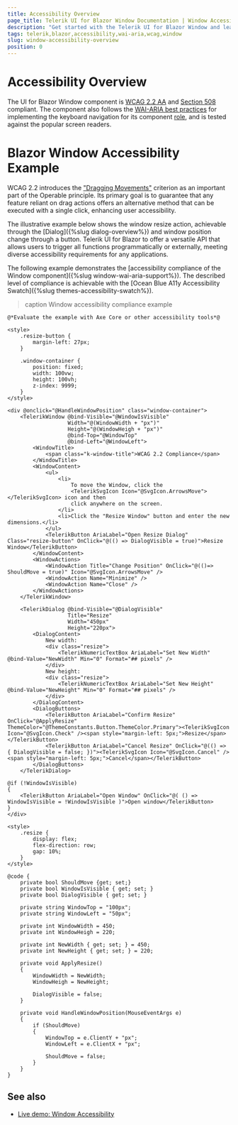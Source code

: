 ```yaml
---
title: Accessibility Overview
page_title: Telerik UI for Blazor Window Documentation | Window Accessibility Overview
description: "Get started with the Telerik UI for Blazor Window and learn about its accessibility support for WAI-ARIA, Section 508, and WCAG 2.2."
tags: telerik,blazor,accessibility,wai-aria,wcag,window
slug: window-accessibility-overview
position: 0
---
```


# Accessibility Overview

The UI for Blazor Window component is <a href="https://www.w3.org/TR/WCAG22" target="_blank">WCAG 2.2 AA</a> and <a href="https://www.section508.gov" target="_blank">Section 508</a> compliant. The component also follows the <a href="https://www.w3.org/WAI/ARIA/apg/" target="_blank">WAI-ARIA best practices</a> for implementing the keyboard navigation for its component <a href="https://www.w3.org/TR/wai-aria/#roles" target="_blank">role</a>, and is tested against the popular screen readers.

# Blazor Window Accessibility Example

WCAG 2.2 introduces the <a href="https://www.w3.org/WAI/WCAG22/Understanding/dragging-movements" target="_blank">"Dragging Movements"</a> criterion as an important part of the Operable principle. Its primary goal is to guarantee that any feature reliant on drag actions offers an alternative method that can be executed with a single click, enhancing user accessibility.

The illustrative example below shows the window resize action, achievable through the [Dialog]({%slug dialog-overview%}) and window position change through a button. Telerik UI for Blazor to offer a versatile API that allows users to trigger all functions programmatically or externally, meeting diverse accessibility requirements for any applications.

The following example demonstrates the [accessibility compliance of the Window component]({%slug window-wai-aria-support%}). The described level of compliance is achievable with the [Ocean Blue A11y Accessibility Swatch]({%slug themes-accessibility-swatch%}).

>caption Window accessibility compliance example

````CSHTML
@*Evaluate the example with Axe Core or other accessibility tools*@

<style>
    .resize-button {
        margin-left: 27px;
    }

    .window-container {
        position: fixed;
        width: 100vw;
        height: 100vh;
        z-index: 9999;
    }
</style>

<div @onclick="@HandleWindowPosition" class="window-container">
    <TelerikWindow @bind-Visible="@WindowIsVisible"
                   Width="@(WindowWidth + "px")"
                   Height="@(WindowHeigh + "px")"
                   @bind-Top="@WindowTop"
                   @bind-Left="@WindowLeft">
        <WindowTitle>
            <span class="k-window-title">WCAG 2.2 Compliance</span>
        </WindowTitle>
        <WindowContent>
            <ul>
                <li>
                    To move the Window, click the
                    <TelerikSvgIcon Icon="@SvgIcon.ArrowsMove"></TelerikSvgIcon> icon and then
                    click anywhere on the screen.
                </li>
                <li>Click the "Resize Window" button and enter the new dimensions.</li>
            </ul>
            <TelerikButton AriaLabel="Open Resize Dialog" Class="resize-button" OnClick="@(() => DialogVisible = true)">Resize Window</TelerikButton>
        </WindowContent>
        <WindowActions>
            <WindowAction Title="Change Position" OnClick="@(()=> ShouldMove = true)" Icon="@SvgIcon.ArrowsMove" />
            <WindowAction Name="Minimize" />
            <WindowAction Name="Close" />
        </WindowActions>
    </TelerikWindow>

    <TelerikDialog @bind-Visible="@DialogVisible"
                   Title="Resize"
                   Width="450px"
                   Height="220px">
        <DialogContent>
            New width:
            <div class="resize">
                <TelerikNumericTextBox AriaLabel="Set New Width" @bind-Value="NewWidth" Min="0" Format="## pixels" />
            </div>
            New height:
            <div class="resize">
                <TelerikNumericTextBox AriaLabel="Set New Height" @bind-Value="NewHeight" Min="0" Format="## pixels" />
            </div>
        </DialogContent>
        <DialogButtons>
            <TelerikButton AriaLabel="Confirm Resize" OnClick="@ApplyResize" ThemeColor="@ThemeConstants.Button.ThemeColor.Primary"><TelerikSvgIcon Icon="@SvgIcon.Check" /><span style="margin-left: 5px;">Resize</span></TelerikButton>
            <TelerikButton AriaLabel="Cancel Resize" OnClick="@(() => { DialogVisible = false; })"><TelerikSvgIcon Icon="@SvgIcon.Cancel" /><span style="margin-left: 5px;">Cancel</span></TelerikButton>
        </DialogButtons>
    </TelerikDialog>

@if (!WindowIsVisible)
{
    <TelerikButton AriaLabel="Open Window" OnClick="@( () => WindowIsVisible = !WindowIsVisible )">Open window</TelerikButton>
}
</div>

<style>
    .resize {
        display: flex;
        flex-direction: row;
        gap: 10%;
    }
</style>

@code {
    private bool ShouldMove {get; set;}
    private bool WindowIsVisible { get; set; }
    private bool DialogVisible { get; set; }

    private string WindowTop = "100px";
    private string WindowLeft = "50px";

    private int WindowWidth = 450;
    private int WindowHeigh = 220;

    private int NewWidth { get; set; } = 450;
    private int NewHeight { get; set; } = 220;

    private void ApplyResize()
    {
        WindowWidth = NewWidth;
        WindowHeigh = NewHeight;

        DialogVisible = false;
    }

    private void HandleWindowPosition(MouseEventArgs e)
    {
        if (ShouldMove)
        {
            WindowTop = e.ClientY + "px";
            WindowLeft = e.ClientX + "px";

            ShouldMove = false;
        }
    }
}
````

## See also
 * [Live demo: Window Accessibility](https://demos.telerik.com/blazor-ui/window/keyboard-navigation)